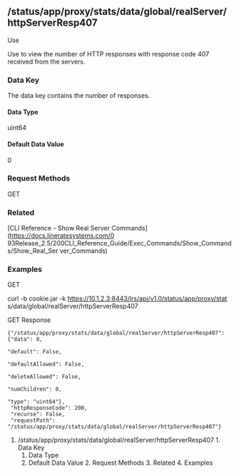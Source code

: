## /status/app/proxy/stats/data/global/realServer/httpServerResp407

Use

Use to view the number of HTTP responses with response code 407 received from
the servers.

### Data Key

The data key contains the number of responses.

#### Data Type

uint64

#### Default Data Value

0

### Request Methods

GET

### Related

[CLI Reference - Show Real Server Commands](https://docs.lineratesystems.com/0
93Release_2.5/200CLI_Reference_Guide/Exec_Commands/Show_Commands/Show_Real_Ser
ver_Commands)

### Examples

GET

curl -b cookie.jar -k https://10.1.2.3:8443/lrs/api/v1.0/status/app/proxy/stat
s/data/global/realServer/httpServerResp407

GET Response

    
    {"/status/app/proxy/stats/data/global/realServer/httpServerResp407": {"data": 0,
                                                                           "default": False,
                                                                           "defaultAllowed": False,
                                                                           "deleteAllowed": False,
                                                                           "numChildren": 0,
                                                                           "type": "uint64"},
     "httpResponseCode": 200,
     "recurse": False,
     "requestPath": "/status/app/proxy/stats/data/global/realServer/httpServerResp407"}
    

  1. /status/app/proxy/stats/data/global/realServer/httpServerResp407
    1. Data Key
      1. Data Type
      2. Default Data Value
    2. Request Methods
    3. Related
    4. Examples

